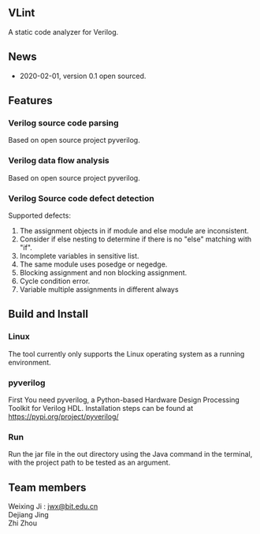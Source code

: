 ## VLint
A static code analyzer for Verilog.

## News
* 2020-02-01, version 0.1 open sourced.

## Features
### Verilog source code parsing
Based on open source project pyverilog.
### Verilog data flow analysis
Based on open source project pyverilog.
### Verilog Source code defect detection
Supported defects:
1. The assignment objects in if module and else module are inconsistent.
2. Consider if else nesting to determine if there is no "else" matching with "if".
3. Incomplete variables in sensitive list.
4. The same module uses posedge or negedge.
5. Blocking assignment and non blocking assignment.
6. Cycle condition error.
7. Variable multiple assignments in different always

## Build and Install
### Linux
The tool currently only supports the Linux operating system as a running environment.
### pyverilog
First You need pyverilog, a Python-based Hardware Design Processing Toolkit for Verilog HDL.
Installation steps can be found at https://pypi.org/project/pyverilog/
### Run
Run the jar file in the out directory using the Java command in the terminal, with the project path to be tested as an argument.

## Team members
Weixing Ji  : jwx@bit.edu.cn  
Dejiang Jing  
Zhi Zhou  
